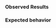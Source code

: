<!-- File a GitHub issue only for bugs or feature requests related to the code **in this repository**. For other topics you can get more information in the README file. -->
  
### Observed Results

<!-- This could be a description, error output, steps to reproduce, a feature missed, etc. -->
  
### Expected behavior

<!-- What did you expect to happen? -->
